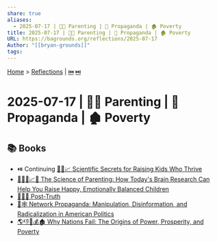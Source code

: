 ```yaml
---
share: true
aliases:
  - 2025-07-17 | 👶🏼 Parenting | 🤥 Propaganda | 🏚️ Poverty
title: 2025-07-17 | 👶🏼 Parenting | 🤥 Propaganda | 🏚️ Poverty
URL: https://bagrounds.org/reflections/2025-07-17
Author: "[[bryan-grounds]]"
tags: 
---
```

[Home](../index.md) > [Reflections](./index.md) | [⏮️](./2025-07-16.md) [⏭️](./2025-07-18.md)  
# 2025-07-17 | 👶🏼 Parenting | 🤥 Propaganda | 🏚️ Poverty  
## 📚 Books  
- ⏯️ Continuing [🧪👶📈 Scientific Secrets for Raising Kids Who Thrive](../books/scientific-secrets-for-raising-kids-who-thrive.md)  
- [🔬🧠👶📈😊 The Science of Parenting: How Today's Brain Research Can Help You Raise Happy, Emotionally Balanced Children](../books/the-science-of-parenting-how-todays-brain-research-can-help-you-raise-happy-emotionally-balanced-children.md)  
- [🚫✅🤥 Post-Truth](../books/post-truth.md)  
- [📢🕸️ Network Propaganda: Manipulation, Disinformation, and Radicalization in American Politics](../books/network-propaganda-manipulation-disinformation-and-radicalization-in-american-politics.md)  
- [🌎👎👑💰🏚️ Why Nations Fail: The Origins of Power, Prosperity, and Poverty](../books/why-nations-fail-the-origins-of-power-prosperity-and-poverty.md)